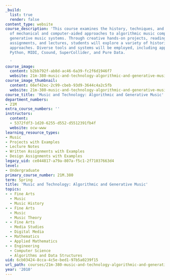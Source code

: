 ```yaml
---
_build:
  list: true
  render: false
content_type: website
course_description: 'This course examines the history, techniques, and aesthetics
  of mechanical and computer-aided approaches to algorithmic music composition and
  generative music systems. Through creative hands-on projects, readings, listening
  assignments, and lectures, students will explore a variety of historical and contemporary
  approaches. Diverse tools and systems will be employed, including applications in
  Python, MIDI, Csound, SuperCollider, and Pure Data.

  '
course_image:
  content: b2bb792f-ab8d-ac46-6a39-fc2f6d1946f7
  website: 21m-380-music-and-technology-algorithmic-and-generative-music-spring-2010
course_image_thumbnail:
  content: 66ef42ec-2c99-cbeb-93d9-3644c4a2c5fb
  website: 21m-380-music-and-technology-algorithmic-and-generative-music-spring-2010
course_title: 'Music and Technology: Algorithmic and Generative Music'
department_numbers:
- 21M
extra_course_numbers: ''
instructors:
  content:
  - 5372fdf3-1d20-6255-d552-d5512391fb4f
  website: ocw-www
learning_resource_types:
- Music
- Projects with Examples
- Lecture Notes
- Written Assignments with Examples
- Design Assignments with Examples
legacy_uid: ce044817-a79a-807a-f5c1-2f71037663d4
level:
- Undergraduate
primary_course_number: 21M.380
term: Spring
title: 'Music and Technology: Algorithmic and Generative Music'
topics:
- - Fine Arts
  - Music
  - Music History
- - Fine Arts
  - Music
  - Music Theory
- - Fine Arts
  - Media Studies
  - Digital Media
- - Mathematics
  - Applied Mathematics
- - Engineering
  - Computer Science
  - Algorithms and Data Structures
uid: 6cb03424-8cca-4c5e-bed1-97b5a0239f15
url_path: courses/21m-380-music-and-technology-algorithmic-and-generative-music-spring-2010
year: '2010'
---
```

